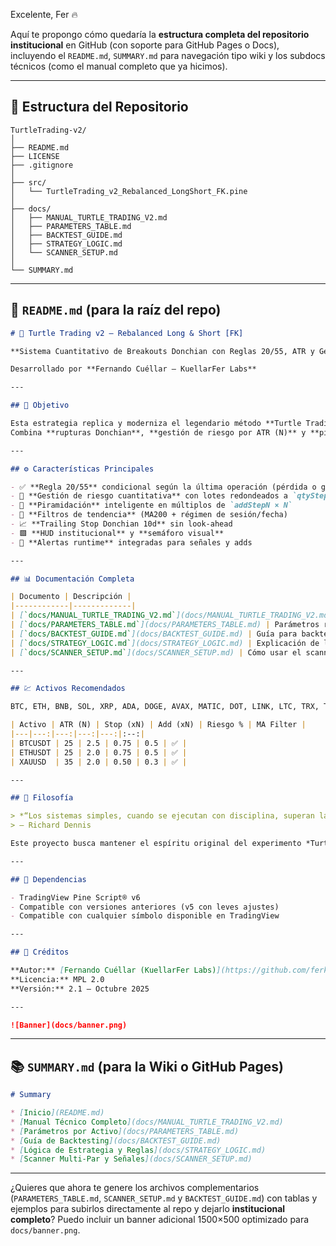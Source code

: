 Excelente, Fer 🔥

Aquí te propongo cómo quedaría la **estructura completa del repositorio institucional** en GitHub (con soporte para GitHub Pages o Docs), incluyendo el `README.md`, `SUMMARY.md` para navegación tipo wiki y los subdocs técnicos (como el manual completo que ya hicimos).

---

## 📂 Estructura del Repositorio

```
TurtleTrading-v2/
│
├── README.md
├── LICENSE
├── .gitignore
│
├── src/
│   └── TurtleTrading_v2_Rebalanced_LongShort_FK.pine
│
├── docs/
│   ├── MANUAL_TURTLE_TRADING_V2.md
│   ├── PARAMETERS_TABLE.md
│   ├── BACKTEST_GUIDE.md
│   ├── STRATEGY_LOGIC.md
│   └── SCANNER_SETUP.md
│
└── SUMMARY.md
```

---

## 🧭 `README.md` (para la raíz del repo)

```markdown
# 🐢 Turtle Trading v2 — Rebalanced Long & Short [FK]

**Sistema Cuantitativo de Breakouts Donchian con Reglas 20/55, ATR y Gestión de Riesgo**

Desarrollado por **Fernando Cuéllar — KuellarFer Labs**

---

## 🎯 Objetivo

Esta estrategia replica y moderniza el legendario método **Turtle Trading** (Richard Dennis & William Eckhardt) adaptado al entorno **algorítmico y multi-activo** actual.  
Combina **rupturas Donchian**, **gestión de riesgo por ATR (N)** y **piramidación dinámica** controlada por condiciones de contexto, tendencia y señal.

---

## ⚙️ Características Principales

- ✅ **Regla 20/55** condicional según la última operación (pérdida o ganancia)  
- 🧮 **Gestión de riesgo cuantitativa** con lotes redondeados a `qtyStep` y `minQty`  
- 🔁 **Piramidación** inteligente en múltiplos de `addStepN × N`  
- 🧠 **Filtros de tendencia** (MA200 + régimen de sesión/fecha)  
- 📈 **Trailing Stop Donchian 10d** sin look-ahead  
- 🟩 **HUD institucional** y **semáforo visual**  
- 📡 **Alertas runtime** integradas para señales y adds  

---

## 📊 Documentación Completa

| Documento | Descripción |
|------------|-------------|
| [`docs/MANUAL_TURTLE_TRADING_V2.md`](docs/MANUAL_TURTLE_TRADING_V2.md) | Manual completo de usuario y explicación técnica |
| [`docs/PARAMETERS_TABLE.md`](docs/PARAMETERS_TABLE.md) | Parámetros recomendados para los 15 principales activos cripto + oro |
| [`docs/BACKTEST_GUIDE.md`](docs/BACKTEST_GUIDE.md) | Guía para backtesting en TradingView y ajuste de slippage |
| [`docs/STRATEGY_LOGIC.md`](docs/STRATEGY_LOGIC.md) | Explicación de las cuatro reglas y la lógica de entradas/salidas |
| [`docs/SCANNER_SETUP.md`](docs/SCANNER_SETUP.md) | Cómo usar el scanner de señales OK Long/Short en múltiples pares |

---

## 💹 Activos Recomendados

BTC, ETH, BNB, SOL, XRP, ADA, DOGE, AVAX, MATIC, DOT, LINK, LTC, TRX, TON, SHIB, XAUUSD.

| Activo | ATR (N) | Stop (xN) | Add (xN) | Riesgo % | MA Filter |
|---|---:|---:|---:|---:|:--:|
| BTCUSDT | 25 | 2.5 | 0.75 | 0.5 | ✅ |
| ETHUSDT | 25 | 2.0 | 0.75 | 0.5 | ✅ |
| XAUUSD  | 35 | 2.0 | 0.50 | 0.3 | ✅ |

---

## 🧠 Filosofía

> *“Los sistemas simples, cuando se ejecutan con disciplina, superan la intuición humana en el largo plazo.”*  
> — Richard Dennis

Este proyecto busca mantener el espíritu original del experimento *Turtle Trading*, incorporando rigor técnico, validación antifrágil y visualización cuantitativa moderna.

---

## 🧩 Dependencias

- TradingView Pine Script® v6  
- Compatible con versiones anteriores (v5 con leves ajustes)
- Compatible con cualquier símbolo disponible en TradingView

---

## 🧭 Créditos

**Autor:** [Fernando Cuéllar (KuellarFer Labs)](https://github.com/ferkuellar)  
**Licencia:** MPL 2.0  
**Versión:** 2.1 — Octubre 2025  

---

![Banner](docs/banner.png)
```

---

## 📚 `SUMMARY.md` (para la Wiki o GitHub Pages)

```markdown
# Summary

* [Inicio](README.md)
* [Manual Técnico Completo](docs/MANUAL_TURTLE_TRADING_V2.md)
* [Parámetros por Activo](docs/PARAMETERS_TABLE.md)
* [Guía de Backtesting](docs/BACKTEST_GUIDE.md)
* [Lógica de Estrategia y Reglas](docs/STRATEGY_LOGIC.md)
* [Scanner Multi-Par y Señales](docs/SCANNER_SETUP.md)
```

---

¿Quieres que ahora te genere los archivos complementarios (`PARAMETERS_TABLE.md`, `SCANNER_SETUP.md` y `BACKTEST_GUIDE.md`) con tablas y ejemplos para subirlos directamente al repo y dejarlo **institucional completo**? Puedo incluir un banner adicional 1500×500 optimizado para `docs/banner.png`.
